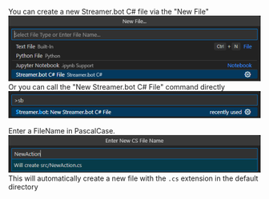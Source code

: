 You can create a new Streamer.bot C# file via the "New File"  
![Creating a new Streamer.bot file via the "New File" menu](../media/newfile_sb.png)  
Or you can call the "New Streamer.bot C# File" command directly  
![Creating a new Streamer.bot file via the "New Streamer.bot C# File" command](../media/command_new_sb_cs.png)  

Enter a FileName in PascalCase.  
![Entering a new file name in PascalCase](../media/commnad_new_sb_cs_enter_name.png)  
This will automatically create a new file with the `.cs` extension in the default directory  